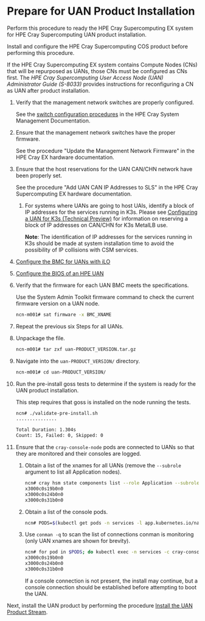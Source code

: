 # Prepare for UAN Product Installation

Perform this procedure to ready the HPE Cray Supercomputing EX system for HPE Cray Supercomputing UAN product installation.

Install and configure the HPE Cray Supercomputing COS product before performing this procedure.

If the HPE Cray Supercomputing EX system contains Compute Nodes (CNs) that will be repurposed as UANs, those CNs must be configured as CNs first. The _HPE Cray Supercomputing User Access Node (UAN) Administrator Guide (S-8033)_ provides instructions for reconfiguring a CN as UAN after product installation.

1. Verify that the management network switches are properly configured.

   See the [switch configuration procedures](https://cray-hpe.github.io/docs-csm/en-14/install/csm-install/readme/#5-configure-management-network-switches) in the HPE Cray System Management Documentation.

1. Ensure that the management network switches have the proper firmware.

    See the procedure "Update the Management Network Firmware" in the HPE Cray EX hardware documentation.

1. Ensure that the host reservations for the UAN CAN/CHN network have been properly set.

    See the procedure "Add UAN CAN IP Addresses to SLS" in the HPE Cray Supercomputing EX hardware documentation.

    1. For systems where UANs are going to host UAIs, identify a block of IP addresses for the services running in K3s. Please see [Configuring a UAN for K3s (Technical Preview)](../advanced/Enabling_K3s.md) for information on reserving a block of IP addresses on CAN/CHN for K3s MetalLB use.

       **Note**: The identification of IP addresses for the services running in K3s should be made at system installation time to avoid the possibility of IP collisions with CSM services.
   
1. [Configure the BMC for UANs with iLO](Configure_the_BMC_for_UANs_with_iLO.md)

1. [Configure the BIOS of an HPE UAN](Configure_the_BIOS_of_an_HPE_UAN.md)

1. Verify that the firmware for each UAN BMC meets the specifications.

   Use the System Admin Toolkit firmware command to check the current firmware version on a UAN node.

   ```bash
   ncn-m001# sat firmware -x BMC_XNAME
   ```

1. Repeat the previous six Steps for all UANs.

1. Unpackage the file.

    ```bash
    ncn-m001# tar zxf uan-PRODUCT_VERSION.tar.gz
    ```

1. Navigate into the `uan-PRODUCT_VERSION/` directory.

    ```bash
    ncn-m001# cd uan-PRODUCT_VERSION/
    ```

1. Run the pre-install goss tests to determine if the system is ready for the UAN product installation.

    This step requires that goss is installed on the node running the tests.

    ```bash
    ncn# ./validate-pre-install.sh
    ...............
    
    Total Duration: 1.304s
    Count: 15, Failed: 0, Skipped: 0
    ```

1. Ensure that the `cray-console-node` pods are connected to UANs so that they are monitored and their consoles are logged.

    1. Obtain a list of the xnames for all UANs (remove the `--subrole` argument to list all Application nodes).

       ```bash
       ncn# cray hsm state components list --role Application --subrole UAN --format json | jq -r .Components[].ID | sort
       x3000c0s19b0n0
       x3000c0s24b0n0
       x3000c0s31b0n0
       ```

    1. Obtain a list of the console pods.

       ```bash
       ncn# PODS=$(kubectl get pods -n services -l app.kubernetes.io/name=cray-console-node --template '{{range .items}}{{.metadata.name}} {{end}}')
       ```

    1. Use `conman -q` to scan the list of connections conman is monitoring (only UAN xnames are shown for brevity).

       ```bash
       ncn# for pod in $PODS; do kubectl exec -n services -c cray-console-node $pod -- conman -q; done
       x3000c0s19b0n0
       x3000c0s24b0n0
       x3000c0s31b0n0
       ```

       If a console connection is not present, the install may continue, but a console connection should be established before attempting to boot the UAN.

Next, install the UAN product by performing the procedure [Install the UAN Product Stream](../install/Install_the_UAN_Product_Stream.md).
